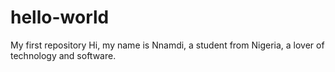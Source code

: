 # hello-world
My first repository
Hi, my name is Nnamdi, a student from Nigeria, a lover of technology and software.
